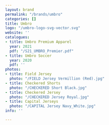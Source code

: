 ```yaml
---
layout: brand
permalink: "/brands/umbro"
categories: []
title: Umbro
logo: "/umbro-logo-svg-vector.svg"
website: ''
catalogues:
- title: Umbro Premium Apparel
  year: 2021
  pdf: "/S21_UMBRO_Premier.pdf"
- title: Umbro Soccer
  year: 2020
  pdf: ''
photos:
- title: Field Jersey
  photo: "/FIELD Jersey Vermillion (Red).jpg"
- title: Checkered Shorts
  photo: "/CHECKERED Short Black.jpg"
- title: Checkered Jersey
  photo: "/CHECKERED Jersey Royal.jpg"
- title: Capital Jerseys
  photo: "/CAPITAL Jersey Navy_White.jpg"
info: ''

---
```

